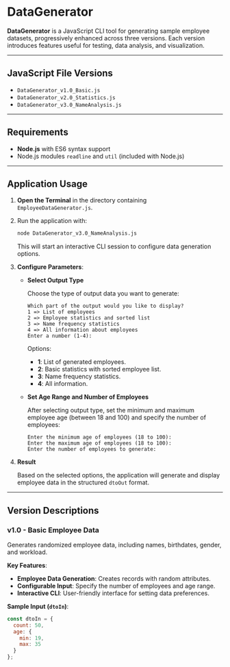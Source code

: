 # **DataGenerator**

**DataGenerator** is a JavaScript CLI tool for generating sample employee datasets, progressively enhanced across three versions. Each version introduces features useful for testing, data analysis, and visualization.

---

## JavaScript File Versions

- `DataGenerator_v1.0_Basic.js`
- `DataGenerator_v2.0_Statistics.js`
- `DataGenerator_v3.0_NameAnalysis.js`

---

## Requirements

- **Node.js** with ES6 syntax support
- Node.js modules `readline` and `util` (included with Node.js)

---

## Application Usage

1. **Open the Terminal** in the directory containing `EmployeeDataGenerator.js`.
2. Run the application with:

    ```bash
    node DataGenerator_v3.0_NameAnalysis.js
    ```

    This will start an interactive CLI session to configure data generation options.

3. **Configure Parameters**:
    - **Select Output Type**  
      
      Choose the type of output data you want to generate:

      ```plaintext
      Which part of the output would you like to display?
      1 => List of employees
      2 => Employee statistics and sorted list
      3 => Name frequency statistics
      4 => All information about employees
      Enter a number (1-4):
      ```

      Options:
      
      - **1**: List of generated employees.
      - **2**: Basic statistics with sorted employee list.
      - **3**: Name frequency statistics.
      - **4**: All information.

    - **Set Age Range and Number of Employees**

      After selecting output type, set the minimum and maximum employee age (between 18 and 100) and specify the number of employees:

      ```plaintext
      Enter the minimum age of employees (18 to 100):
      Enter the maximum age of employees (18 to 100):
      Enter the number of employees to generate:
      ```

4. **Result**

    Based on the selected options, the application will generate and display employee data in the structured `dtoOut` format.

---

## Version Descriptions

### **v1.0 - Basic Employee Data**

Generates randomized employee data, including names, birthdates, gender, and workload.

**Key Features**:

- **Employee Data Generation**: Creates records with random attributes.
- **Configurable Input**: Specify the number of employees and age range.
- **Interactive CLI**: User-friendly interface for setting data preferences.

**Sample Input (`dtoIn`)**:

```javascript
const dtoIn = {
  count: 50,
  age: {
    min: 19,
    max: 35
  }
};
